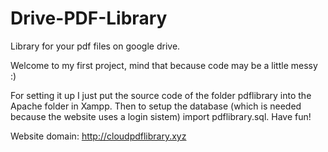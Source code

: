 # Drive-PDF-Library
Library for your pdf files on google drive.

Welcome to my first project, mind that because code may be a little messy :)

For setting it up I just put the source code of the folder pdflibrary into the Apache folder in Xampp.
Then to setup the database (which is needed because the website uses a login sistem) import pdflibrary.sql.
Have fun!

Website domain: http://cloudpdflibrary.xyz

